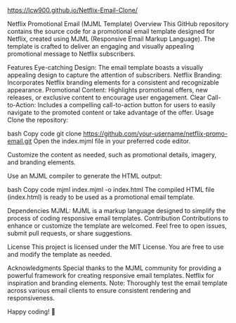https://lcw900.github.io/Netflix-Email-Clone/

Netflix Promotional Email (MJML Template)
Overview
This GitHub repository contains the source code for a promotional email template designed for Netflix, created using MJML (Responsive Email Markup Language). The template is crafted to deliver an engaging and visually appealing promotional message to Netflix subscribers.

Features
Eye-catching Design: The email template boasts a visually appealing design to capture the attention of subscribers.
Netflix Branding: Incorporates Netflix branding elements for a consistent and recognizable appearance.
Promotional Content: Highlights promotional offers, new releases, or exclusive content to encourage user engagement.
Clear Call-to-Action: Includes a compelling call-to-action button for users to easily navigate to the promoted content or take advantage of the offer.
Usage
Clone the repository:

bash
Copy code
git clone https://github.com/your-username/netflix-promo-email.git
Open the index.mjml file in your preferred code editor.

Customize the content as needed, such as promotional details, imagery, and branding elements.

Use an MJML compiler to generate the HTML output:

bash
Copy code
mjml index.mjml -o index.html
The compiled HTML file (index.html) is ready to be used as a promotional email template.

Dependencies
MJML: MJML is a markup language designed to simplify the process of coding responsive email templates.
Contribution
Contributions to enhance or customize the template are welcomed. Feel free to open issues, submit pull requests, or share suggestions.

License
This project is licensed under the MIT License. You are free to use and modify the template as needed.

Acknowledgments
Special thanks to the MJML community for providing a powerful framework for creating responsive email templates.
Netflix for inspiration and branding elements.
Note: Thoroughly test the email template across various email clients to ensure consistent rendering and responsiveness.

Happy coding! 🚀






